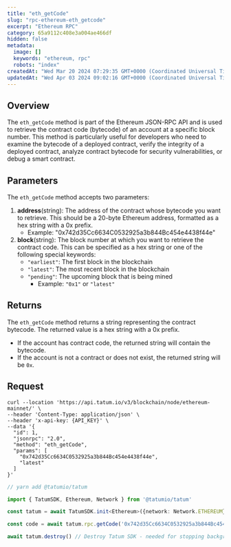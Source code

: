 ```yaml
---
title: "eth_getCode"
slug: "rpc-ethereum-eth_getcode"
excerpt: "Ethereum RPC"
category: 65a9112c408e3a004ae466df
hidden: false
metadata: 
  image: []
  keywords: "ethereum, rpc"
  robots: "index"
createdAt: "Wed Mar 20 2024 07:29:35 GMT+0000 (Coordinated Universal Time)"
updatedAt: "Wed Apr 03 2024 09:02:16 GMT+0000 (Coordinated Universal Time)"
---
```

## Overview

The `eth_getCode` method is part of the Ethereum JSON-RPC API and is used to retrieve the contract code (bytecode) of an account at a specific block number. This method is particularly useful for developers who need to examine the bytecode of a deployed contract, verify the integrity of a deployed contract, analyze contract bytecode for security vulnerabilities, or debug a smart contract.

## Parameters

The `eth_getCode` method accepts two parameters:

1. **address**(string): The address of the contract whose bytecode you want to retrieve. This should be a 20-byte Ethereum address, formatted as a hex string with a 0x prefix.
   - Example: "0x742d35Cc6634C0532925a3b844Bc454e4438f44e"
2. **block**(string): The block number at which you want to retrieve the contract code. This can be specified as a hex string or one of the following special keywords:
   - `"earliest"`: The first block in the blockchain
   - `"latest"`: The most recent block in the blockchain
   - `"pending"`: The upcoming block that is being mined
     - Example: `"0x1"` or `"latest"`

## Returns

The `eth_getCode` method returns a string representing the contract bytecode. The returned value is a hex string with a 0x prefix.

- If the account has contract code, the returned string will contain the bytecode.
- If the account is not a contract or does not exist, the returned string will be `0x`.

## Request

```curl cURL
curl --location 'https://api.tatum.io/v3/blockchain/node/ethereum-mainnet/' \
--header 'Content-Type: application/json' \
--header 'x-api-key: {API_KEY}' \
--data '{
  "id": 1,
  "jsonrpc": "2.0",
  "method": "eth_getCode",
  "params": [
    "0x742d35Cc6634C0532925a3b844Bc454e4438f44e",
    "latest"
  ]
}'
```
```typescript JS SDK
// yarn add @tatumio/tatum

import { TatumSDK, Ethereum, Network } from '@tatumio/tatum'

const tatum = await TatumSDK.init<Ethereum>({network: Network.ETHEREUM})

const code = await tatum.rpc.getCode('0x742d35Cc6634C0532925a3b844Bc454e4438f44e')

await tatum.destroy() // Destroy Tatum SDK - needed for stopping background jobs
```
